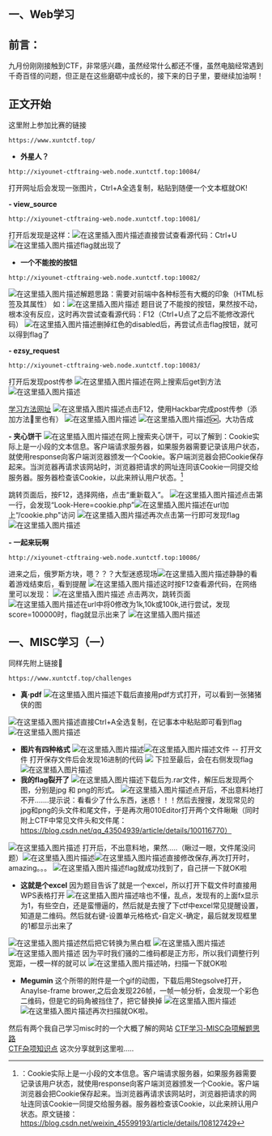 ﻿## 一、Web学习

## 前言：

九月份刚刚接触到CTF，非常感兴趣，虽然经常什么都还不懂，虽然电脑经常遇到千奇百怪的问题，但正是在这些磨砺中成长的，接下来的日子里，要继续加油啊！
## 正文开始
这里附上参加比赛的链接
```
https://www.xuntctf.top/
```

 

 - **外星人？**

```
http://xiyounet-ctftraing-web.node.xuntctf.top:10084/
```
打开网址后会发现一张图片，Ctrl+A全选复制，粘贴到随便一个文本框就OK!

 **- view_source**

```
http://xiyounet-ctftraing-web.node.xuntctf.top:10081/
```
打开后发现是这样：![在这里插入图片描述](https://img-blog.csdnimg.cn/cb124fd5bcbc41ac905b4cfe6d60f30c.png)直接尝试查看源代码：Ctrl+U
![在这里插入图片描述](https://img-blog.csdnimg.cn/533bd0f1cff8402da601b9655d65a266.png?x-oss-process=image/watermark,type_ZHJvaWRzYW5zZmFsbGJhY2s,shadow_50,text_Q1NETiBATHhza3kyMzg=,size_20,color_FFFFFF,t_70,g_se,x_16)flag就出现了

 - **一个不能按的按钮**


```
http://xiyounet-ctftraing-web.node.xuntctf.top:10082/
```


![在这里插入图片描述](https://img-blog.csdnimg.cn/cd059b2cb2704fadac82c9b5fd460116.png?x-oss-process=image/watermark,type_ZHJvaWRzYW5zZmFsbGJhY2s,shadow_50,text_Q1NETiBATHhza3kyMzg=,size_20,color_FFFFFF,t_70,g_se,x_16)解题思路：需要对前端中各种标签有大概的印象（HTML标签及其属性）
如：![在这里插入图片描述](https://img-blog.csdnimg.cn/5432928c88b8448594ce3911d629c4cb.png)
题目说了不能按的按钮，果然按不动，根本没有反应，这时再次尝试查看源代码：F12（Ctrl+U点了之后不能修改源代码）
![在这里插入图片描述](https://img-blog.csdnimg.cn/6fee7499fb314f43ae4d5be52d5c686d.png?x-oss-process=image/watermark,type_ZHJvaWRzYW5zZmFsbGJhY2s,shadow_50,text_Q1NETiBATHhza3kyMzg=,size_20,color_FFFFFF,t_70,g_se,x_16)删掉红色的disabled后，再尝试点击flag按钮，就可以得到flag了

 **- ezsy_request**

```
http://xiyounet-ctftraing-web.node.xuntctf.top:10083/
```
打开后发现post传参
![在这里插入图片描述](https://img-blog.csdnimg.cn/bf104f040f7646b8b70bebd6c953af98.png)在网上搜索后get到方法
![在这里插入图片描述](https://img-blog.csdnimg.cn/b51abbc6da23448fa5c9ef4b4576b8b3.png?x-oss-process=image/watermark,type_ZHJvaWRzYW5zZmFsbGJhY2s,shadow_50,text_Q1NETiBATHhza3kyMzg=,size_20,color_FFFFFF,t_70,g_se,x_16)

[学习方法网址](https://blog.csdn.net/weixin_44614983/article/details/104127108?ops_request_misc=&request_id=&biz_id=102&utm_term=ctfwebget%E5%92%8Cpost%E4%BC%A0%E5%8F%82&utm_medium=distribute.pc_search_result.none-task-blog-2~all~sobaiduweb~default-0-104127108.pc_search_result_hbase_insert&spm=1018.2226.3001.4187)
![在这里插入图片描述](https://img-blog.csdnimg.cn/0ddbedeb49a34e4099c85a149e868de0.png?x-oss-process=image/watermark,type_ZHJvaWRzYW5zZmFsbGJhY2s,shadow_50,text_Q1NETiBATHhza3kyMzg=,size_20,color_FFFFFF,t_70,g_se,x_16)点击F12，使用Hackbar完成post传参（添加方法🔗里也有）
![在这里插入图片描述](https://img-blog.csdnimg.cn/8d9ca9798c2449bfa6026441a4b1d31f.png?x-oss-process=image/watermark,type_ZHJvaWRzYW5zZmFsbGJhY2s,shadow_50,text_Q1NETiBATHhza3kyMzg=,size_20,color_FFFFFF,t_70,g_se,x_16)
![在这里插入图片描述](https://img-blog.csdnimg.cn/117016b7a6ce44c583ae0d32a8b32496.png?x-oss-process=image/watermark,type_ZHJvaWRzYW5zZmFsbGJhY2s,shadow_50,text_Q1NETiBATHhza3kyMzg=,size_20,color_FFFFFF,t_70,g_se,x_16)🆗，大功告成

 **- 夹心饼干**
 ![在这里插入图片描述](https://img-blog.csdnimg.cn/af664ae056dc428cbd962b7c934f80ea.png)在网上搜索夹心饼干，可以了解到：Cookie实际上是一小段的文本信息。客户端请求服务器，如果服务器需要记录该用户状态，就使用response向客户端浏览器颁发一个Cookie。客户端浏览器会把Cookie保存起来。当浏览器再请求该网站时，浏览器把请求的网址连同该Cookie一同提交给服务器。服务器检查该Cookie，以此来辨认用户状态。[^1]

跳转页面后，按F12，选择网络，点击“重新载入”。
![在这里插入图片描述](https://img-blog.csdnimg.cn/6ed05d7d013744dd9ed1c0337895cc24.png?x-oss-process=image/watermark,type_ZHJvaWRzYW5zZmFsbGJhY2s,shadow_50,text_Q1NETiBATHhza3kyMzg=,size_20,color_FFFFFF,t_70,g_se,x_16)点击第一行，会发现“Look-Here=cookie.php”![在这里插入图片描述](https://img-blog.csdnimg.cn/fea49d446b6547e4bf716498ff92b3d6.png?x-oss-process=image/watermark,type_ZHJvaWRzYW5zZmFsbGJhY2s,shadow_50,text_Q1NETiBATHhza3kyMzg=,size_20,color_FFFFFF,t_70,g_se,x_16)在url加上“/cookie.php"访问
![在这里插入图片描述](https://img-blog.csdnimg.cn/380402d11b6a4bfe97ddc0c0569860f0.png?x-oss-process=image/watermark,type_ZHJvaWRzYW5zZmFsbGJhY2s,shadow_50,text_Q1NETiBATHhza3kyMzg=,size_20,color_FFFFFF,t_70,g_se,x_16)再次点击第一行即可发现flag
![在这里插入图片描述](https://img-blog.csdnimg.cn/cc33c2ea7ac54278b159706fb02ba269.png?x-oss-process=image/watermark,type_ZHJvaWRzYW5zZmFsbGJhY2s,shadow_50,text_Q1NETiBATHhza3kyMzg=,size_20,color_FFFFFF,t_70,g_se,x_16)
[^1]: ：Cookie实际上是一小段的文本信息。客户端请求服务器，如果服务器需要记录该用户状态，就使用response向客户端浏览器颁发一个Cookie。客户端浏览器会把Cookie保存起来。当浏览器再请求该网站时，浏览器把请求的网址连同该Cookie一同提交给服务器。服务器检查该Cookie，以此来辨认用户状态。原文链接：https://blog.csdn.net/weixin_45599193/article/details/108127429

 **- 一起来玩啊**

```
http://xiyounet-ctftraing-web.node.xuntctf.top:10086/
```
进来之后，俄罗斯方块，嗯？？？大型迷惑现场![在这里插入图片描述](https://img-blog.csdnimg.cn/0ebd32acd8d946f5ab83cd85b49487f2.png?x-oss-process=image/watermark,type_ZHJvaWRzYW5zZmFsbGJhY2s,shadow_50,text_Q1NETiBATHhza3kyMzg=,size_20,color_FFFFFF,t_70,g_se,x_16)静静的看着游戏结束后，看到提醒
![在这里插入图片描述](https://img-blog.csdnimg.cn/def5ded44bd74a4db5f2be692bf7250c.png?x-oss-process=image/watermark,type_ZHJvaWRzYW5zZmFsbGJhY2s,shadow_50,text_Q1NETiBATHhza3kyMzg=,size_20,color_FFFFFF,t_70,g_se,x_16)这时按F12查看源代码，在网络里可以发现：
![在这里插入图片描述](https://img-blog.csdnimg.cn/efd5b6a960d74fe6adac11c303cdf6f3.png?x-oss-process=image/watermark,type_ZHJvaWRzYW5zZmFsbGJhY2s,shadow_50,text_Q1NETiBATHhza3kyMzg=,size_20,color_FFFFFF,t_70,g_se,x_16)
点击两次，跳转页面
![在这里插入图片描述](https://img-blog.csdnimg.cn/7621b2ef3a78420691455dd09d0497b5.png?x-oss-process=image/watermark,type_ZHJvaWRzYW5zZmFsbGJhY2s,shadow_50,text_Q1NETiBATHhza3kyMzg=,size_20,color_FFFFFF,t_70,g_se,x_16)在url中将0修改为1k,10k或100k,进行尝试，发现score=100000时，flag就显示出来了
![在这里插入图片描述](https://img-blog.csdnimg.cn/2b0aec8a6be147d8aa0d34255f7fbf25.png?x-oss-process=image/watermark,type_ZHJvaWRzYW5zZmFsbGJhY2s,shadow_50,text_Q1NETiBATHhza3kyMzg=,size_20,color_FFFFFF,t_70,g_se,x_16)

## 一、MISC学习（一）

同样先附上链接🔗

```
https://www.xuntctf.top/challenges
```

 - **真·pdf** 
   ![在这里插入图片描述](E:\Typora\images\f8efd17066374746ac94f933d9109c94.png)下载后直接用pdf方式打开，可以看到一张猪猪侠的图

![在这里插入图片描述](E:\Typora\images\b90afc1b7a8945d4a44660669746606e.png)直接Ctrl+A全选复制，在记事本中粘贴即可看到flag
![在这里插入图片描述](E:\Typora\images\45abd21a1cd24465a28e22d97f08057c.png)

 - **图片有四种格式**
   ![在这里插入图片描述](E:\Typora\images\b929ca2ebf634f56873f21dbe44252ee.png)![在这里插入图片描述](E:\Typora\images\103c488636d44c4a87b8f4a963bd0ed6.png)文件 -- 打开文件  打开保存文件后会发现16进制的代码
   ![](E:\Typora\images\aa0900cfe6f4461ca6f97911a28e9ed9.png)
   下拉至最后，会在右侧发现flag
   ![在这里插入图片描述](E:\Typora\images\def5e9ab79f44f5493f9caea1149e6d9.png)
 - **我的flag裂开了**
   ![在这里插入图片描述](E:\Typora\images\570d9059fb6a4b8ea9a83aec62107932.png)下载后为.rar文件，解压后发现两个图，分别是jpg 和 png的形式。 
   ![在这里插入图片描述](E:\Typora\images\7b56c7d70b844c6dbd476d1f7bcada74.png)点开后，不出意料地打不开.......提示说：看看少了什么东西，迷惑！！！然后去搜搜，发现常见的jpg和png的头文件和尾文件，于是再次用010Editor打开两个文件瞅瞅（同时附上CTF中常见文件头和文件尾：https://blog.csdn.net/qq_43504939/article/details/100116770）

![在这里插入图片描述](E:\Typora\images\470417d3e8a54600b85869d4dd004c00.png)
打开后，不出意料地，果然.....（瞅过一眼，文件尾没问题）![在这里插入图片描述](E:\Typora\images\707511aa3d1b4d0ea674e5a8b1afee7c.png)![在这里插入图片描述](E:\Typora\images\ff66956069354649868e90ee91d92ff8.png)直接修改保存,再次打开时，amazing。。。
![在这里插入图片描述](E:\Typora\images\2fbae590c63b47a28165dc535b0679b2.png)flag就成功找到了，自己拼一下就OK啦

 - **这就是个excel**
   因为题目告诉了就是一个excel，所以打开下载文件时直接用WPS表格打开
   ![在这里插入图片描述](E:\Typora\images\f730779f08ce4463a55f6fe28eb40f3e.png)啥也不懂，乱点，发现有的上面fx显示为1，有些空白，还是蛮懵逼的，然后就是去搜了下ctf中excel常见提醒设置，知道是二维码。然后就右键-设置单元格格式-自定义-确定，最后就发现框里的1都显示出来了

![在这里插入图片描述](E:\Typora\images\a4d46350ae9e4f53bb16da534bc413c9.png)然后把它转换为黑白框
![在这里插入图片描述](E:\Typora\images\1ccf823caed742be89fb287790196e80.png)![在这里插入图片描述](E:\Typora\images\44554ebc6aad40618da2f46e07d4c433.png)
因为平时我们骚的二维码都是正方形，所以我们调整行列宽距，一模一样的就可以
![在这里插入图片描述](E:\Typora\images\0baba2d435604f08a4934ae3b5f7aeb4.png)呐，扫描一下就OK啦

 - **Megumin** 
   这个所带的附件是一个gif的动图，下载后用Stegsolve打开，Anaylse-frame brower,之后会发现226帧，一帧一帧分析，会发现一个彩色二维码，但是它的码角被挡住了，把它替换掉
   ![在这里插入图片描述](E:\Typora\images\ea247cdd073142808c9a51ca66c838fc.png)![在这里插入图片描述](E:\Typora\images\223f320ba89a4c47900f928005750913.png)再次扫描就OK啦。


然后有两个我自己学习misc时的一个大概了解的网站
[CTF学习-MISC杂项解题思路](https://blog.csdn.net/qq_44204058/article/details/119963209?spm=1001.2014.3001.5506)               
[CTF杂项知识点](https://blog.csdn.net/weixin_46555037/article/details/108910195?spm=1001.2014.3001.5506)
这次分享就到这里啦.....

